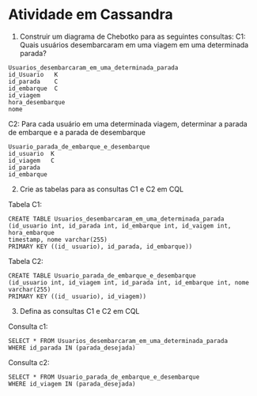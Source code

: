 # Atividade em Cassandra

1. Construir um diagrama de Chebotko para as seguintes consultas:
C1: Quais usuários desembarcaram em uma viagem em uma determinada parada?

```
Usuarios_desembarcaram_em_uma_determinada_parada
id_Usuario   K
id_parada    C
id_embarque  C
id_viagem
hora_desembarque
nome
```

C2: Para cada usuário em uma determinada viagem, determinar a parada de
embarque e a parada de desembarque

```
Usuario_parada_de_embarque_e_desembarque
id_usuario  K
id_viagem   C
id_parada
id_embarque
```

2. Crie as tabelas para as consultas C1 e C2 em CQL

Tabela C1:
```
CREATE TABLE Usuarios_desembarcaram_em_uma_determinada_parada
(id_usuario int, id_parada int, id_embarque int, id_vaigem int, hora_embarque
timestamp, nome varchar(255)
PRIMARY KEY ((id_ usuario), id_parada, id_embarque))
```

Tabela C2:
```
CREATE TABLE Usuario_parada_de_embarque_e_desembarque
(id_usuario int, id_viagem int, id_parada int, id_embarque int, nome varchar(255)
PRIMARY KEY ((id_ usuario), id_viagem)) 
```

3. Defina as consultas C1 e C2 em CQL

Consulta c1:
```
SELECT * FROM Usuarios_desembarcaram_em_uma_determinada_parada
WHERE id_parada IN (parada_desejada)
```

Consulta c2:
```
SELECT * FROM Usuario_parada_de_embarque_e_desembarque
WHERE id_viagem IN (parada_desejada)
```
